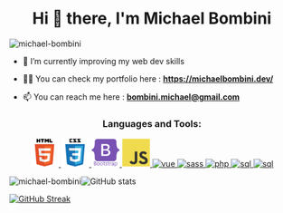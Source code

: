 <h1 align="center">Hi 👋 there, I'm Michael Bombini</h1>
<p align="left"> <img src="https://komarev.com/ghpvc/?username=michael-bombini&label=Profile%20views&color=0e75b6&style=flat" alt="michael-bombini" /> </p>



- 🌱 I’m currently improving my web dev skills 

- 👨‍💻 You can check my portfolio here :  **https://michaelbombini.dev/** 

- 📫 You can reach me here : **bombini.michael@gmail.com**


<h3 align="center">Languages and Tools:</h3>

<p align="center"> <a href="https://www.w3.org/html/" target="_blank" rel="noreferrer"> <img src="https://raw.githubusercontent.com/devicons/devicon/master/icons/html5/html5-original-wordmark.svg" alt="html5" width="50" height="50"/> </a> <a href="https://www.w3schools.com/css/" target="_blank" rel="noreferrer"> <img src="https://raw.githubusercontent.com/devicons/devicon/master/icons/css3/css3-original-wordmark.svg" alt="css3" width="50" height="50"/> </a> <a href="https://getbootstrap.com" target="_blank" rel="noreferrer"> <img src="https://raw.githubusercontent.com/devicons/devicon/master/icons/bootstrap/bootstrap-plain-wordmark.svg" alt="bootstrap" width="50" height="50"/> </a> <a href="https://developer.mozilla.org/en-US/docs/Web/JavaScript" target="_blank" rel="noreferrer"> <img src="https://raw.githubusercontent.com/devicons/devicon/master/icons/javascript/javascript-original.svg" alt="javascript" width="50" height="50"/> </a>
 <a href="https://vuejs.org/" target="_blank">
    <img src="https://cdn.icon-icons.com/icons2/2107/PNG/512/file_type_vue_icon_130078.png" alt="vue" width="50" height="50"/>
 </a>
 <a href="https://sass-lang.com/" target="_blank">
  <img src="https://upload.wikimedia.org/wikipedia/commons/thumb/9/96/Sass_Logo_Color.svg/1280px-Sass_Logo_Color.svg.png" alt="sass" width="50" height="50"/>
</a>
 <a href="https://www.php.net/" target="_blank">
  <img src="https://www.php.net/images/logos/new-php-logo.svg" alt="php" width="50" height="50"/>
</a>
 <a href="https://www.mysql.com/" target="_blank">
  <img src="https://www.svgrepo.com/show/303251/mysql-logo.svg" alt="sql" width="50" height="50"/>
</a>
 <a href="https://laravel.com/" target="_blank">
  <img src="https://upload.wikimedia.org/wikipedia/commons/thumb/9/9a/Laravel.svg/1969px-Laravel.svg.png" alt="sql" width="50" height="50"/>
</a>

</p>

<p><img align="left" src="https://github-readme-stats.vercel.app/api/top-langs?username=michael-bombini&hide=html&show_icons=true&theme=tokyonight&locale=en&layout=compact" alt="michael-bombini" /></p>

![GitHub stats](https://github-readme-stats.vercel.app/api?username=Michael-Bombini&show_icons=true&theme=tokyonight)

[![GitHub Streak](http://github-readme-streak-stats.herokuapp.com?user=Michael-Bombini&theme=tokyonight&date_format=M%20j%5B%2C%20Y%5D)](https://git.io/streak-stats)

  
